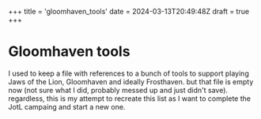 +++
title = 'gloomhaven_tools'
date = 2024-03-13T20:49:48Z
draft = true
+++

# Gloomhaven tools

I used to keep a file with references to a bunch of tools to support playing Jaws of the Lion, Gloomhaven and ideally Frosthaven. but that file is empty now (not sure what I did, probably messed up and just didn't save). regardless, this is my attempt to recreate this list as I want to complete the JotL campaing and start a new one.
